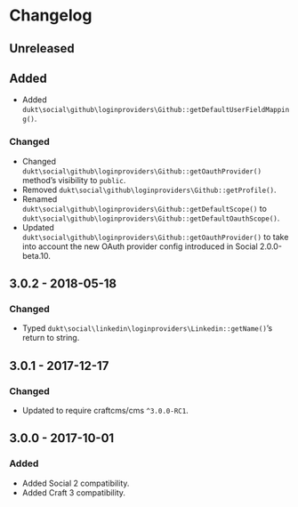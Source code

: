 Changelog
=========

## Unreleased

## Added
- Added `dukt\social\github\loginproviders\Github::getDefaultUserFieldMapping()`.

### Changed
- Changed `dukt\social\github\loginproviders\Github::getOauthProvider()` method’s visibility to `public`.
- Removed `dukt\social\github\loginproviders\Github::getProfile()`.
- Renamed `dukt\social\github\loginproviders\Github::getDefaultScope()` to `dukt\social\github\loginproviders\Github::getDefaultOauthScope()`.
- Updated `dukt\social\github\loginproviders\Github::getOauthProvider()` to take into account the new OAuth provider config introduced in Social 2.0.0-beta.10.

## 3.0.2 - 2018-05-18

### Changed
- Typed `dukt\social\linkedin\loginproviders\Linkedin::getName()`’s return to string.

## 3.0.1 - 2017-12-17

### Changed
- Updated to require craftcms/cms `^3.0.0-RC1`.

## 3.0.0 - 2017-10-01

### Added
- Added Social 2 compatibility.
- Added Craft 3 compatibility.
